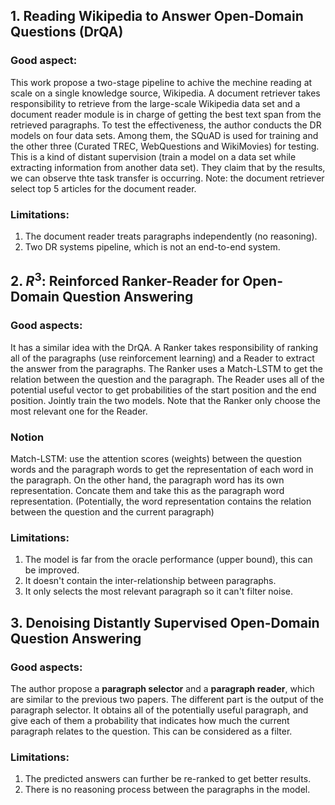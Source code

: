 
## 1. Reading Wikipedia to Answer Open-Domain Questions (DrQA)

### Good aspect:
This work propose a two-stage pipeline to achive the mechine reading at scale on a single knowledge source, Wikipedia. A document retriever takes responsibility to retrieve from the large-scale Wikipedia data set and a document reader module is in charge of getting the best text span from the retrieved paragraphs. To test the effectiveness, the author conducts the DR models on four data sets. Among them, the SQuAD is used for training and the other three (Curated TREC, WebQuestions and WikiMovies) for testing. This is a kind of distant supervision (train a model on a data set while extracting information from another data set). They claim that by the results, we can observe thte task transfer is occurring. Note: the document retriever select top 5 articles for the document reader.
### Limitations:
1. The document reader treats paragraphs independently (no reasoning).
2. Two DR systems pipeline, which is not an end-to-end system.

## 2. $R^3$: Reinforced Ranker-Reader for Open-Domain Question Answering

### Good aspects:
It has a similar idea with the DrQA. A Ranker takes responsibility of ranking all of the paragraphs (use reinforcement learning) and a Reader to extract the answer from the paragraphs. The Ranker uses a Match-LSTM to get the relation between the question and the paragraph. The Reader uses all of the potential useful vector to get probabilities of the start position and the end position. Jointly train the two models. Note that the Ranker only choose the most relevant one for the Reader.

### Notion
Match-LSTM: use the attention scores (weights) between the question words and the paragraph words to get the representation of each word in the paragraph. On the other hand, the paragraph word has its own representation. Concate them and take this as the paragraph word representation. (Potentially, the word representation contains the relation between the question and the current paragraph)
### Limitations:
1. The model is far from the oracle performance (upper bound), this can be improved.
2. It doesn't contain the inter-relationship between paragraphs.
3. It only selects the most relevant paragraph so it can't filter noise.

## 3. Denoising Distantly Supervised Open-Domain Question Answering

### Good aspects:
The author propose a **paragraph selector** and a **paragraph reader**, which are similar to the previous two papers. The different part is the output of the paragraph selector. It obtains all of the potentially useful paragraph, and give each of them a probability that indicates how much the current paragraph relates to the question. This can be considered as a filter. 

### Limitations:
1. The predicted answers can further be re-ranked to get better results.
2. There is no reasoning process between the paragraphs in the model.
<!--stackedit_data:
eyJoaXN0b3J5IjpbLTkzMTkyMjY4NywxNDI1NzQ3NzY0LDc0NT
IwMjc3OCwxNTI2MTY5NjY5LC0xNDU4NDI5OTM5XX0=
-->